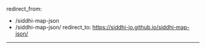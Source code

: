 redirect_from:
  - /siddhi-map-json
  - /siddhi-map-json/
redirect_to: https://siddhi-io.github.io/siddhi-map-json/
---
